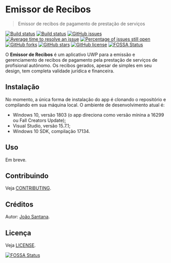 # Emissor de Recibos

> Emissor de recibos de pagamento de prestação de serviços

[![Build status](https://ci.appveyor.com/api/projects/status/s9ajdomv2wiqnnnx?svg=true)](https://ci.appveyor.com/project/joaosantana/recibos) [![Build status](https://ci.appveyor.com/api/projects/status/s9ajdomv2wiqnnnx/branch/develop?svg=true)](https://ci.appveyor.com/project/joaosantana/recibos/branch/develop) [![GitHub issues](https://img.shields.io/github/issues/joaosantana/Recibos.svg)](https://github.com/joaosantana/Recibos/issues) [![Average time to resolve an issue](http://isitmaintained.com/badge/resolution/joaosantana/Recibos.svg)](https://isitmaintained.com/project/joaosantana/Recibos "Average time to resolve an issue") [![Percentage of issues still open](http://isitmaintained.com/badge/open/joaosantana/Recibos.svg)](https://isitmaintained.com/project/joaosantana/Recibos "Percentage of issues still open") [![GitHub forks](https://img.shields.io/github/forks/joaosantana/Recibos.svg)](https://github.com/joaosantana/Recibos/network) [![GitHub stars](https://img.shields.io/github/stars/joaosantana/Recibos.svg)](https://github.com/joaosantana/Recibos/stargazers) [![GitHub license](https://img.shields.io/github/license/joaosantana/Recibos.svg)](https://github.com/joaosantana/Recibos/blob/master/LICENSE) [![FOSSA Status](https://app.fossa.io/api/projects/git%2Bgithub.com%2Fjoaosantana%2FRecibos.svg?type=shield)](https://app.fossa.io/projects/git%2Bgithub.com%2Fjoaosantana%2FRecibos?ref=badge_shield)

O **Emissor de Recibos** é um aplicativo UWP para a emissão e gerenciamento de recibos de pagamento pela prestação de serviços de profisional autônomo. Os recibos gerados, apesar de simples em seu design, tem completa validade jurídica e financeira.

## Instalação

No momento, a única forma de instalação do app é clonando o repositório e compilando em sua máquina local. O ambiente de desenvolvimento atual é:

- Windows 10, versão 1803 (o app direciona como versão mínina a 16299 ou Fall Creators Update);
- Visual Studio, versão 15.7.1;
- Windows 10 SDK, compilação 17134.

## Uso

Em breve.

## Contribuindo

Veja [CONTRIBUTING](docs/CONTRIBUTING.md).

## Créditos

Autor: [João Santana](mailto:joaosantana@outlook.com?subject=App%20Emissor%20de%20Recibos).

## Licença

Veja [LICENSE](LICENSE).

[![FOSSA Status](https://app.fossa.io/api/projects/git%2Bgithub.com%2Fjoaosantana%2FRecibos.svg?type=large)](https://app.fossa.io/projects/git%2Bgithub.com%2Fjoaosantana%2FRecibos?ref=badge_large)
